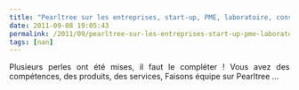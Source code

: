 ```yaml
---
title: "Pearltree sur les entreprises, start-up, PME, laboratoire, consultant qui construisent les mobilités 2.0, aidez moi ! aidons nous ! !"
date: 2011-09-08 19:05:43
permalink: /2011/09/pearltree-sur-les-entreprises-start-up-pme-laboratoire-consultant-qui-construisent-les-mobilites-20.html
tags: [nan]
---
```


<p style="text-align: justify">Plusieurs perles ont été mises, il faut le compléter ! Vous avez des compétences, des produits, des services, Faisons équipe sur Pearltree ...</p> <p> </p> <p>        </p>
